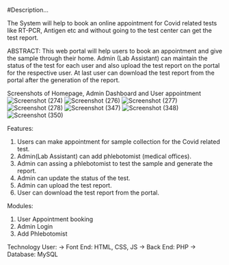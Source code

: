 #Description...

The System will help to book an online appointment for Covid related tests like RT-PCR, Antigen etc and without going to the test center can get the test report.

ABSTRACT:
This web portal will help users to book an appointment and give the sample through their home. Admin (Lab Assistant) can maintain the status of the test for each user and also upload the test report on the portal for the respective user. At last user can download the test report from the portal after the generation of the report.

Screenshots of Homepage, Admin Dashboard and User appointment 
![Screenshot (274)](https://user-images.githubusercontent.com/61697945/132786696-ed74d34c-b3f2-4425-91d0-908da0e37dbc.png)
![Screenshot (276)](https://user-images.githubusercontent.com/61697945/132786702-550abd62-ce01-41b7-88d4-43442c3a5670.png)
![Screenshot (277)](https://user-images.githubusercontent.com/61697945/132786705-1ca41fd5-3bec-48d8-92e4-eccdec23549d.png)
![Screenshot (278)](https://user-images.githubusercontent.com/61697945/132786708-7b200422-6f45-4143-bfe8-0d5354bc2420.png)
![Screenshot (347)](https://user-images.githubusercontent.com/61697945/132787561-4cd7148c-ab90-4255-9461-ea137a3a553c.png)
![Screenshot (348)](https://user-images.githubusercontent.com/61697945/132787569-5539623c-4bec-49aa-a04f-412c5b0d2af9.png)
![Screenshot (350)](https://user-images.githubusercontent.com/61697945/132787571-df6ac2e4-c599-4620-bb97-41fd2ed074d9.png)


Features:
1. Users can make appointment for sample collection for the Covid related test.
2. Admin(Lab Assistant) can add phlebotomist (medical offices).
3. Admin can assing a phlebotomist to test the sample and generate the report.
4. Admin can update the status of the test.
5. Admin can upload the test report.
6. User can download the test report from the portal.

Modules:
1. User Appointment booking
2. Admin Login
3. Add Phlebotomist

Technology User:
-> Font End: HTML, CSS, JS
-> Back End: PHP
-> Database: MySQL


